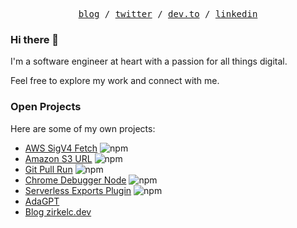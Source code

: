 <p align="center">
  <samp>
    <a href="https://zirkelc.dev">blog</a> /
    <a href="https://twitter.com/zirkelc_">twitter</a> /
    <a href="https://dev.to/zirkelc">dev.to</a> /
    <a href="https://www.linkedin.com/in/christian-zirkel/">linkedin</a>
  </samp>
</p>

### Hi there 👋

I'm a software engineer at heart with a passion for all things digital. 

Feel free to explore my work and connect with me.

### Open Projects
Here are some of my own projects:

- [AWS SigV4 Fetch](https://github.com/zirkelc/aws-sigv4-fetch) ![npm](https://img.shields.io/npm/dt/aws-sigv4-fetch)
- [Amazon S3 URL](https://github.com/zirkelc/amazon-s3-url) ![npm](https://img.shields.io/npm/dt/amazon-s3-url)
- [Git Pull Run](https://github.com/zirkelc/git-pull-run) ![npm](https://img.shields.io/npm/dt/git-pull-run)
- [Chrome Debugger Node](https://github.com/zirkelc/chrome-debugger-node) ![npm](https://img.shields.io/npm/dt/create-chrome-debugger)
- [Serverless Exports Plugin](https://github.com/zirkelc/serverless-exports-plugin) ![npm](https://img.shields.io/npm/dt/serverless-exports-plugin)
- [AdaGPT](https://github.com/zirkelc/AdaGPT) 
- [Blog zirkelc.dev](https://github.com/zirkelc/zirkelc.dev)

<!--
**Pull Requests**
- [PNPM: Add reporter option to hide prefix from concurrent outputs](https://github.com/pnpm/pnpm/pull/7086)
- [Serverless-Step-Functions: Add type declarations to DefinitelyTyped](https://github.com/DefinitelyTyped/DefinitelyTyped/pull/66693)
- [Shopif JS: Add support for AWS DynamoDB session storage](https://github.com/Shopify/shopify-app-js/pull/167)
- [Neo4j APOC: Fix for prodedure for JSON export](https://github.com/neo4j-contrib/neo4j-apoc-procedures/pull/3152)
- [Cytoscape.js: Add support for path selctors](https://github.com/cytoscape/cytoscape.js/pull/2952)
- [Serverless-Step-Functions: Add support for InputTransformer in events](https://github.com/serverless-operations/serverless-step-functions/pull/448)
- [GitHub Lint Action: Add TypeScript as linter](https://github.com/wearerequired/lint-action/pull/575)
- [Notion-to-Markdown: Add support for markdown equations](https://github.com/souvikinator/notion-to-md/pull/66)
- [Neovis.js: Add support for nodes and edges in event handler](https://github.com/neo4j-contrib/neovis.js/pull/127)
-->
<!--



**zirkelc/zirkelc** is a ✨ _special_ ✨ repository because its `README.md` (this file) appears on your GitHub profile.

Here are some ideas to get you started:

- 🔭 I’m currently working on ...
- 🌱 I’m currently learning ...
- 👯 I’m looking to collaborate on ...
- 🤔 I’m looking for help with ...
- 💬 Ask me about ...
- 📫 How to reach me: ...
- 😄 Pronouns: ...
- ⚡ Fun fact: ...
-->
